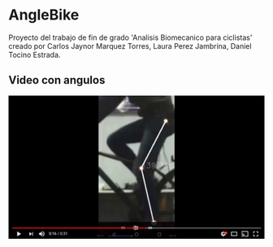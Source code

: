 # AngleBike
Proyecto del trabajo de fin de grado 'Analisis Biomecanico para ciclistas' creado por Carlos Jaynor Marquez Torres, Laura Perez Jambrina, Daniel Tocino Estrada.

## Video con angulos
[![Resultado width=100](imagenes/Resultado_video.jpg )](https://www.youtube.com/watch?v=BZ6KDBuNCKQ)

